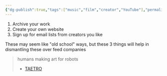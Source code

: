 ```yaml
---
{"dg-publish":true,"tags":["music","film","creator","YouTube"],"permalink":"/over-feed-algorithms/","dgPassFrontmatter":true}
---
```


1. Archive your work 
2. Create your own website 
3. Sign up for email lists from creators you like 

These may seem like "old school" ways, but these 3 things will help in dismantling these over feed companies

> humans making art for robots
> - [TAETRO](https://youtu.be/9Gekyn3MUEc?si=wlApDGa0bArw_thl)
